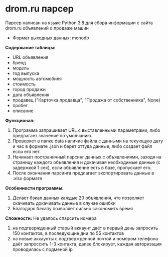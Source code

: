# drom.ru парсер

Парсер написан на языке Python 3.8 для сбора информации с сайта drom.ru объявлений о продаже машин 

- Формат выходных данных: monodb

**Содержание таблицы:**
- URL объявления
- бренд
- модель
- год выпуска 
- мощность автомобиля
- стоимость 
- город продажи
- дата объявления
- продавец ("Карточка продавца", "Продажа от собственника", None)
- пробег
- описание

**Функционал:**

1. Программа запрашивает URL с выставленными параметрами, либо предлагает значение по умолчанию.
2. Проверяет в папке  data наличие файла с данными на текующую дату и час в формате .json и берет оттуда данные, либо создает файл если его нет.
3. Начинает постраничный парсинг данных с объявлениями, заходя на страницу каждого объявления и докачивая необходимые данные
(с задержкой 1 сек), если объявление есть в базе, пропускает его. 
4. После окончания парсинга предлагает экспортировать данные в .xlsx формате


**Особенности программы:**
1. Делает бэкап данных каждые 20 объявления, что позволяет скачивать докачивать данные в случае ошибки
2. Благодаря бэкапу позволяет сильно сэкономить время


**Сложности:**
Не удалось спарсить номера
1. на подтвержденный старый аккаунт даёт в первый день запросить 150 контактов, в последующие дни по 55 контактов
2. на новые аккаунты с подтвержденной почтой и номером телефона даёт запроссить 1-3 контакта, далее блокирует, каждая авторизация проводилась с подменой ip
